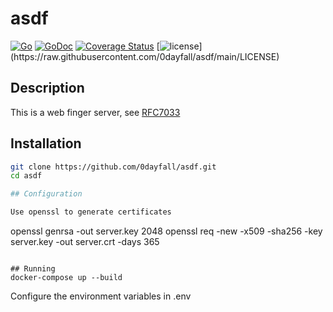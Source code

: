 # asdf

[![Go](https://github.com/0dayfall/asdf/actions/workflows/go.yml/badge.svg)](https://github.com/0dayfall/asdf/actions/workflows/go.yml)
[![GoDoc](https://godoc.org/github.com/0dayfall/asdf/main?status.png)](https://godoc.org/github.com/0dayfall/asdf/main)
[![Coverage Status](https://coveralls.io/repos/0dayfall/asdf/main/badge.png?branch=master)](https://coveralls.io/r/0dayfall/asdf/main?branch=main)
[![license](http://img.shields.io/badge/license-GNU3-red.svg?)](https://raw.githubusercontent.com/0dayfall/asdf/main/LICENSE)

## Description

This is a web finger server, see [RFC7033](https://datatracker.ietf.org/doc/html/rfc7033)

## Installation

```bash
git clone https://github.com/0dayfall/asdf.git
cd asdf

## Configuration

Use openssl to generate certificates
```
openssl genrsa -out server.key 2048
openssl req -new -x509 -sha256 -key server.key -out server.crt -days 365
```

## Running
docker-compose up --build
```

Configure the environment variables in .env
